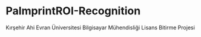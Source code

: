 # PalmprintROI-Recognition
Kırşehir Ahi Evran Üniversitesi Bilgisayar Mühendisliği Lisans Bitirme Projesi
